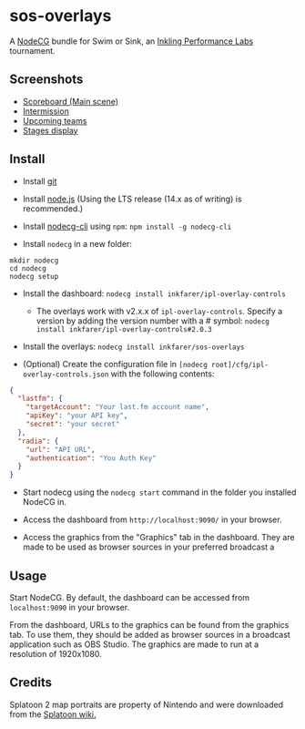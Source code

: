 # sos-overlays

A [NodeCG](http://github.com/nodecg/nodecg) bundle for Swim or Sink, an [Inkling Performance Labs](https://iplabs.ink/)
tournament.

## Screenshots

* [Scoreboard (Main scene)](https://inkfarer.com/img/sos-5.gif)
* [Intermission](https://inkfarer.com/img/sos-1.png)
* [Upcoming teams](https://inkfarer.com/img/sos-3.png)
* [Stages display](https://inkfarer.com/img/sos-2.png)

## Install

- Install [git](http://git-scm.com/)

- Install [node.js](https://nodejs.org/en/) (Using the LTS release (14.x as of writing) is recommended.)

- Install [nodecg-cli](https://github.com/nodecg/nodecg-cli) using `npm`: `npm install -g nodecg-cli`

- Install `nodecg` in a new folder:

```shell
mkdir nodecg
cd nodecg
nodecg setup
```

- Install the dashboard: `nodecg install inkfarer/ipl-overlay-controls`

  - The overlays work with v2.x.x of `ipl-overlay-controls`. Specify a version by adding the version number with a \#
    symbol: `nodecg install inkfarer/ipl-overlay-controls#2.0.3`

- Install the overlays: `nodecg install inkfarer/sos-overlays`

- (Optional) Create the configuration file in `[nodecg root]/cfg/ipl-overlay-controls.json` with the following contents:

```json
{
  "lastfm": {
    "targetAccount": "Your last.fm account name",
    "apiKey": "your API key",
    "secret": "your secret"
  },
  "radia": {
    "url": "API URL",
    "authentication": "You Auth Key"
  }
}
```

- Start nodecg using the `nodecg start` command in the folder you installed NodeCG in.

- Access the dashboard from `http://localhost:9090/` in your browser.

- Access the graphics from the "Graphics" tab in the dashboard. They are made to be used as browser sources in your
  preferred broadcast a

## Usage

Start NodeCG. By default, the dashboard can be accessed from `localhost:9090` in your browser.

From the dashboard, URLs to the graphics can be found from the graphics tab. To use them, they should be added as
browser sources in a broadcast application such as OBS Studio. The graphics are made to run at a resolution of
1920x1080.

## Credits

Splatoon 2 map portraits are property of Nintendo and were downloaded from
the [Splatoon wiki.](https://splatoonwiki.org/)
